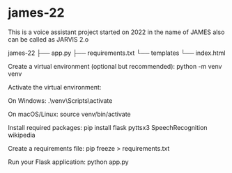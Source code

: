 # james-22
This is a voice assistant project started on 2022 in the name of JAMES also can be called as JARVIS 2.o

james-22
├── app.py
├── requirements.txt
└── templates
    └── index.html

Create a virtual environment (optional but recommended):
python -m venv venv

Activate the virtual environment:

On Windows:
.\venv\Scripts\activate

On macOS/Linux:
source venv/bin/activate



Install required packages:
pip install flask pyttsx3 SpeechRecognition wikipedia

Create a requirements file:
pip freeze > requirements.txt

Run your Flask application:
python app.py
